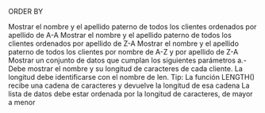 ORDER BY

Mostrar el nombre y el apellido paterno de todos los clientes ordenados por apellido de A-A
Mostrar el nombre y el apellido paterno de todos los clientes ordenados por apellido de Z-A
Mostrar el nombre y el apellido paterno de todos los clientes por nombre de A-Z y por apellido de Z-A
Mostrar un conjunto de datos que cumplan los siguientes parámetros
a.- Debe mostrar el nombre y su longitud de caracteres de cada cliente. La longitud debe identificarse con el nombre de len. Tip: La función LENGTH() recibe una cadena de caracteres y devuelve la longitud de esa cadena 
La lista de datos debe estar ordenada por la longitud de caracteres, de mayor a menor
